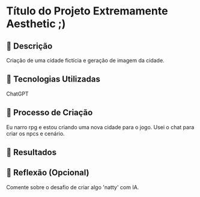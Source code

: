 
# Título do Projeto Extremamente Aesthetic ;)

## 📒 Descrição
Criação de uma cidade fictícia e geração de imagem da cidade.

## 🤖 Tecnologias Utilizadas
ChatGPT

## 🧐 Processo de Criação
Eu narro rpg e estou criando uma nova cidade para o jogo. Usei o chat para criar os npcs e cenário.

## 🚀 Resultados




## 💭 Reflexão (Opcional)
Comente sobre o desafio de criar algo 'natty' com IA.



